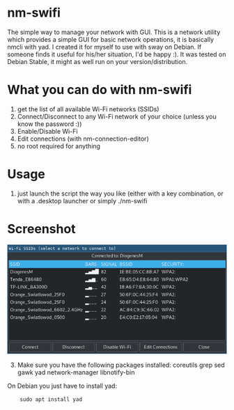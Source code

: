 # nm-swifi
The simple way to manage your network with GUI.
This is a network utility which provides a simple GUI for basic network operations, it is basically nmcli with yad.
I created it for myself to use with sway on Debian. If someone finds it useful for his/her situation, I'd be happy :).
It was tested on Debian Stable, it might as well run on your version/distribution.



# What you can do with nm-swifi
   1. get the list of all available Wi-Fi networks (SSIDs)
   2. Connect/Disconnect to any Wi-Fi network of your choice (unless you know the password :))
   3. Enable/Disable Wi-Fi
   4. Edit connections (with nm-connection-editor)
   5. no root required for anything



# Usage
   1. just launch the script the way you like (either with a key combination, or with a .desktop launcher or simply ./nm-swifi
   
   
   
# Screenshot

![Alt text](https://github.com/DiogenesVX/nm-swifi/blob/main/nm-swifi.png)

   3. Make sure you have the following packages installed:
      coreutils
      grep
      sed
      gawk
      yad
      network-manager
      libnotify-bin

   On Debian you just have to install yad:    

        sudo apt install yad
